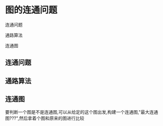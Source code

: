 # 图的连通问题

连通问题

通路算法

连通图

## 连通问题

## 通路算法

## 连通图

要判断一个图是不是连通图,可以从给定的这个图出发,构建一个连通图,"最大连通图???",然后拿着个图和原来的图进行比较
